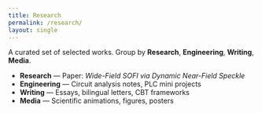 ```yaml
---
title: Research
permalink: /research/
layout: single
---
```


A curated set of selected works. Group by **Research**, **Engineering**, **Writing**, **Media**.

- **Research** — Paper: *Wide-Field SOFI via Dynamic Near-Field Speckle*
- **Engineering** — Circuit analysis notes, PLC mini projects
- **Writing** — Essays, bilingual letters, CBT frameworks
- **Media** — Scientific animations, figures, posters
